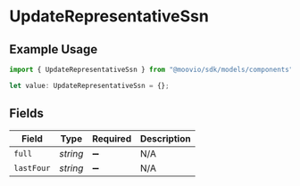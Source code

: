 # UpdateRepresentativeSsn

## Example Usage

```typescript
import { UpdateRepresentativeSsn } from "@moovio/sdk/models/components";

let value: UpdateRepresentativeSsn = {};
```

## Fields

| Field              | Type               | Required           | Description        |
| ------------------ | ------------------ | ------------------ | ------------------ |
| `full`             | *string*           | :heavy_minus_sign: | N/A                |
| `lastFour`         | *string*           | :heavy_minus_sign: | N/A                |